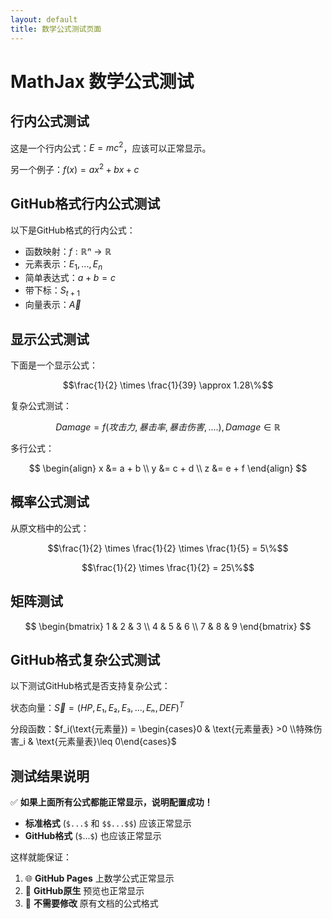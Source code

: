 ```yaml
---
layout: default
title: 数学公式测试页面
---
```


# MathJax 数学公式测试

## 行内公式测试

这是一个行内公式：$E = mc^2$，应该可以正常显示。

另一个例子：$f(x) = ax^2 + bx + c$

## GitHub格式行内公式测试

以下是GitHub格式的行内公式：

- 函数映射：$`f: ℝⁿ → ℝ`$
- 元素表示：$`E_{1},...,E_{n}`$  
- 简单表达式：$`a + b = c`$
- 带下标：$`S_{t+1}`$
- 向量表示：$`\vec{A}`$

## 显示公式测试

下面是一个显示公式：

$$\frac{1}{2} \times \frac{1}{39} \approx 1.28\%$$

复杂公式测试：

$$Damage = f(攻击力, 暴击率, 暴击伤害, ....), Damage \in \mathbb{R}$$

多行公式：

$$
\begin{align}
x &= a + b \\
y &= c + d \\
z &= e + f
\end{align}
$$

## 概率公式测试

从原文档中的公式：

$$\frac{1}{2} \times \frac{1}{2} \times \frac{1}{5} = 5\%$$

$$\frac{1}{2} \times \frac{1}{2} = 25\%$$

## 矩阵测试

$$
\begin{bmatrix}
1 & 2 & 3 \\
4 & 5 & 6 \\
7 & 8 & 9
\end{bmatrix}
$$

## GitHub格式复杂公式测试

以下测试GitHub格式是否支持复杂公式：

状态向量：$`\vec{S} = (HP, E₁, E₂, E₃, ..., Eₙ, DEF)^T`$

分段函数：$`f_i(\text{元素量}) = \begin{cases}0 & \text{元素量表} >0 \\特殊伤害_i & \text{元素量表}\leq 0\end{cases}`$

## 测试结果说明

✅ **如果上面所有公式都能正常显示，说明配置成功！**

- **标准格式** (`$...$` 和 `$$...$$`) 应该正常显示
- **GitHub格式** (`$`...`$`) 也应该正常显示

这样就能保证：
1. 🌐 **GitHub Pages** 上数学公式正常显示
2. 📱 **GitHub原生** 预览也正常显示
3. 📝 **不需要修改** 原有文档的公式格式 